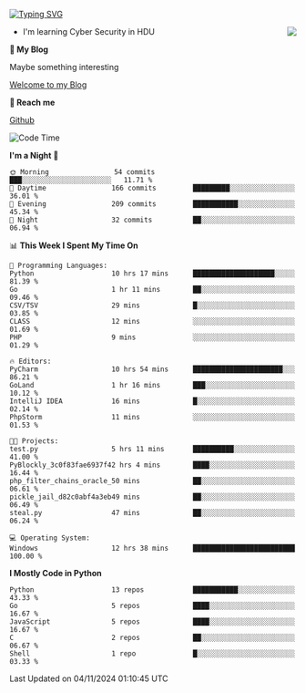 [![Typing SVG](https://readme-typing-svg.herokuapp.com?font=Fira+Code&pause=1000&random=false&width=450&height=60&lines=Hello+%F0%9F%91%8B%F0%9F%8F%BB;I'm+JBNRZ)](https://git.io/typing-svg)

<a href="#">
  <img align="right" src="https://github-readme-stats.vercel.app/api?username=JBNRZ&show_icons=true&bg_color=15,f2f7fd,E0EAFC" />
</a>

- I'm learning Cyber Security in HDU

 **🌱 My Blog**

Maybe something interesting

[Welcome to my Blog](https://jbnrz.com.cn/)

 **💬 Reach me** 

[Github](https://github.com/JBNRZ)


<!--START_SECTION:waka-->
![Code Time](http://img.shields.io/badge/Code%20Time-730%20hrs%2034%20mins-blue)

**I'm a Night 🦉** 

```text
🌞 Morning                54 commits          ███░░░░░░░░░░░░░░░░░░░░░░   11.71 % 
🌆 Daytime                166 commits         █████████░░░░░░░░░░░░░░░░   36.01 % 
🌃 Evening                209 commits         ███████████░░░░░░░░░░░░░░   45.34 % 
🌙 Night                  32 commits          ██░░░░░░░░░░░░░░░░░░░░░░░   06.94 % 
```


📊 **This Week I Spent My Time On** 

```text
💬 Programming Languages: 
Python                   10 hrs 17 mins      ████████████████████░░░░░   81.39 % 
Go                       1 hr 11 mins        ██░░░░░░░░░░░░░░░░░░░░░░░   09.46 % 
CSV/TSV                  29 mins             █░░░░░░░░░░░░░░░░░░░░░░░░   03.85 % 
CLASS                    12 mins             ░░░░░░░░░░░░░░░░░░░░░░░░░   01.69 % 
PHP                      9 mins              ░░░░░░░░░░░░░░░░░░░░░░░░░   01.29 % 

🔥 Editors: 
PyCharm                  10 hrs 54 mins      ██████████████████████░░░   86.21 % 
GoLand                   1 hr 16 mins        ███░░░░░░░░░░░░░░░░░░░░░░   10.12 % 
IntelliJ IDEA            16 mins             █░░░░░░░░░░░░░░░░░░░░░░░░   02.14 % 
PhpStorm                 11 mins             ░░░░░░░░░░░░░░░░░░░░░░░░░   01.53 % 

🐱‍💻 Projects: 
test.py                  5 hrs 11 mins       ██████████░░░░░░░░░░░░░░░   41.00 % 
PyBlockly_3c0f83fae6937f42 hrs 4 mins        ████░░░░░░░░░░░░░░░░░░░░░   16.44 % 
php_filter_chains_oracle_50 mins             ██░░░░░░░░░░░░░░░░░░░░░░░   06.61 % 
pickle_jail_d82c0abf4a3eb49 mins             ██░░░░░░░░░░░░░░░░░░░░░░░   06.49 % 
steal.py                 47 mins             ██░░░░░░░░░░░░░░░░░░░░░░░   06.24 % 

💻 Operating System: 
Windows                  12 hrs 38 mins      █████████████████████████   100.00 % 
```

**I Mostly Code in Python** 

```text
Python                   13 repos            ███████████░░░░░░░░░░░░░░   43.33 % 
Go                       5 repos             ████░░░░░░░░░░░░░░░░░░░░░   16.67 % 
JavaScript               5 repos             ████░░░░░░░░░░░░░░░░░░░░░   16.67 % 
C                        2 repos             ██░░░░░░░░░░░░░░░░░░░░░░░   06.67 % 
Shell                    1 repo              █░░░░░░░░░░░░░░░░░░░░░░░░   03.33 % 
```




 Last Updated on 04/11/2024 01:10:45 UTC
<!--END_SECTION:waka-->

